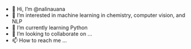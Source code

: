 - 👋 Hi, I’m @nalinauana
- 👀 I’m interested in machine learning in chemistry, computer vision, and NLP
- 🌱 I’m currently learning Python
- 💞️ I’m looking to collaborate on ...
- 📫 How to reach me ...

<!---
nalinauana/nalinauana is a ✨ special ✨ repository because its `README.md` (this file) appears on your GitHub profile.
You can click the Preview link to take a look at your changes.
--->
